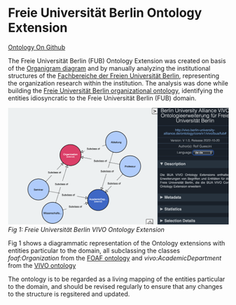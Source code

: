 # Freie Universität Berlin Ontology Extension

[Ontology On Github](https://raw.githubusercontent.com/BUA-VIVO/bua-vivo-ontology-extensions/main/vivo-bua-ext-freie-universitaet-berlin.rdf)

The Freie Universität Berlin (FUB) Ontology Extension was created on basis of the [Organigram diagram](https://www.charite.de/fileadmin/user_upload/portal/charite/organisation/download/organigramm/Organigramm.pdf) and by manually analyzing the institutional structures of the [Fachbereiche der Freien Universität Berlin](https://www.fu-berlin.de/einrichtungen/fachbereiche/index.html), representing the organization research within the institution. The analysis was done while building the [Freie Universität Berlin organizational ontology](https://raw.githubusercontent.com/BUA-VIVO/bua-organigram/main/fub.ttl), identifying the entities idiosyncratic to the Freie Universität Berlin (FUB) domain.

![Fig 1: Freie Universität Berlin VIVO Ontology Extension](images/fub-vowl.png)
*Fig 1:  Freie Universität Berlin VIVO Ontology Extension*

Fig 1 shows a diagrammatic representation of the Ontology extensions with entities particular to the domain, all subclassing the classes *foaf:Organization* from the [FOAF ontology](http://xmlns.com/foaf/0.1/#term_Organization) and *vivo:AcademicDepartment* from the [VIVO ontology](https://raw.githubusercontent.com/vivo-project/VIVO/main/home/src/main/resources/rdf/tbox/filegraph/vivo.owl) 

The ontology is to be regarded as a living mapping of the entities particular to the domain, and should be revised regularly to ensure that any changes to the structure is regsitered and updated.